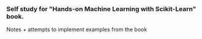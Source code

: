 ### Self study for "Hands-on Machine Learning with Scikit-Learn" book.
Notes + attempts to implement examples from the book